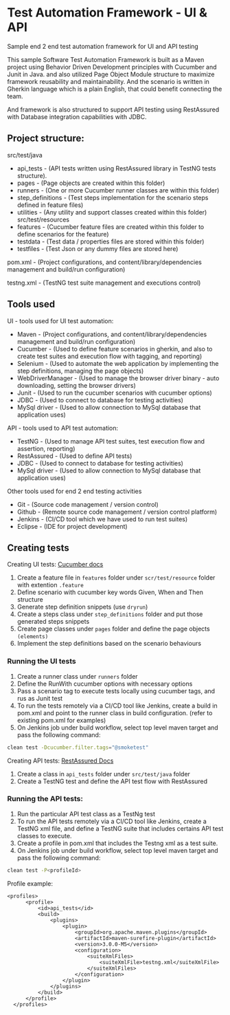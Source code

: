 # Test Automation Framework - UI & API
Sample end 2 end test automation framework for UI and API testing

This sample Software Test Automation Framework is built as a Maven project using Behavior Driven Development principles with Cucumber and Junit in Java.
and also utilized Page Object Module structure to maximize framework reusability and maintainability. 
And the scenario is written in Gherkin language which is a plain English, that could benefit connecting the team.

And framework is also structured to support API testing using RestAssured with Database integration capabilities with JDBC.


## Project structure:

src/test/java
 - api_tests - (API tests written using RestAssured library in TestNG tests structure).
 - pages - (Page objects are created within this folder)
 - runners - (One or more Cucumber runner classes are within this folder)
 - step_definitions - (Test steps implementation for the scenario steps defined in feature files)
 - utilities - (Any utility and support classes created within this folder)
src/test/resources
 - features - (Cucumber feature files are created within this folder to define scenarios for the feature)
 - testdata - (Test data / properties files are stored within this folder)
 - testfiles - (Test Json or any dummy files are stored here)

pom.xml - (Project configurations, and content/library/dependencies management and build/run configuration)

testng.xml - (TestNG test suite management and executions control)

## Tools used

 UI - tools used for UI test automation:
 
 - Maven - (Project configurations, and content/library/dependencies management and build/run configuration)
 - Cucumber - (Used to define feature scenarios in gherkin, and also to create test suites and execution flow with tagging, and reporting)
 - Selenium - (Used to automate the web application by implementing the step definitions, managing the page objects)
 - WebDriverManager - (Used to manage the browser driver binary -  auto downloading, setting the browser drivers)
 - Junit - (Used to run the cucumber scenarios with cucumber options)
 - JDBC - (Used to connect to database for testing activities)
 - MySql driver - (Used to allow connection to MySql database that application uses)
 
 API - tools used to API test automation:
 
 - TestNG - (Used to manage API test suites, test execution flow and assertion, reporting)
 - RestAssured - (Used to define API tests)
 - JDBC - (Used to connect to database for testing activities)
 - MySql driver - (Used to allow connection to MySql database that application uses)
 
 Other tools used for end 2 end testing activities
 
 - Git - (Source code management / version control)
 - Github - (Remote source code management / version control platform)
 - Jenkins - (CI/CD tool which we have used to run test suites) 
 - Eclipse - (IDE for project development)
 
## Creating tests

  Creating UI tests:  [Cucumber docs](https://cucumber.io/docs/cucumber/api/?lang=java#running-cucumber)
  
  1. Create a feature file in `features` folder under `scr/test/resource` folder with extention `.feature`
  2. Define scenario with cucumber key words Given, When and Then structure
  3. Generate step definition snippets (use `dryrun`)
  4. Create a steps class under `step_definitions` folder and put those generated steps snippets
  5. Create page classes under `pages` folder and define the page objects `(elements)`
  6. Implement the step definitions based on the scenario behaviours
  
### Running the UI tests
  
  1. Create a runner class under `runners` folder
  2. Define the RunWith cucumber options with necessary options
  3. Pass a scenario tag to execute tests locally using cucumber tags, and rus as Junit test
  4. To run the tests remotely via a CI/CD tool like Jenkins, create a build in pom.xml 
  and point to the runner class in build configuration. (refer to existing pom.xml for examples)
  5. On Jenkins job under build workflow, select top level maven target and pass the following command:
  
  ```bash
  clean test -Dcucumber.filter.tags="@smoketest"
  ```
  
  Creating API tests:  [RestAssured Docs](https://rest-assured.io/)
  
  1. Create a class in `api_tests` folder under `src/test/java` folder
  2. Create a TestNG test and define the API test flow with RestAssured
  
  
### Running the API tests:
  
  1. Run the particular API test class as a TestNg test
  2. To run the API tests remotely via a CI/CD tool like Jenkins, create a TestNG xml file,
  and define a TestNG suite that includes certains API test classes to execute.
  3. Create a profile in pom.xml that includes the Testng xml as a test suite.
  4. On Jenkins job under build workflow, select top level maven target and pass the following command:
  
  ```bash
  clean test -P<profileId>
  ```
 
  Profile example: 
  
  ```
  <profiles>
		<profile>
			<id>api_tests</id>
			<build>
				<plugins>
					<plugin>
						<groupId>org.apache.maven.plugins</groupId>
						<artifactId>maven-surefire-plugin</artifactId>
						<version>3.0.0-M5</version>
						<configuration>
							<suiteXmlFiles>
								<suiteXmlFile>testng.xml</suiteXmlFile>
							</suiteXmlFiles>
						</configuration>
					</plugin>
				</plugins>
			</build>
		</profile>
	</profiles>
  ```
 
 
 
 
